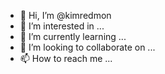 - 👋 Hi, I’m @kimredmon
- 👀 I’m interested in ...
- 🌱 I’m currently learning ...
- 💞️ I’m looking to collaborate on ...
- 📫 How to reach me ...

<!---
kimredmon/kimredmon is a ✨ special ✨ repository because its `README.md` (this file) appears on your GitHub profile.
You can click the Preview link to take a look at your changes.
--->
